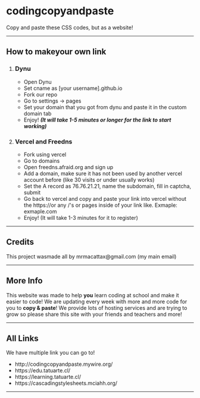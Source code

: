 # codingcopyandpaste
Copy and paste these CSS codes, but as a website!
<hr>
<h2>How to makeyour own link</h2>
<ol>
  <li>
    <h3>Dynu</h3>
    <ul>
      <li>Open Dynu</li>
      <li>Set cname as [your username].github.io</li>
      <li>Fork our repo</li>
      <li>Go to settings -> pages</li>
      <li>Set your domain that you got from dynu and paste it in the custom domain tab</li>
      <li>Enjoy! <b><i>(It will take 1-5 minutes or longer for the link to start working)</i></b></li>
    </ul>
  </li>
  <li>
    <h3>Vercel and Freedns</h3>
    <ul>
      <li>Fork using vercel</li>
      <li>Go to domains</li>
      <li>Open freedns.afraid.org and sign up</li>
      <li>Add a domain, make sure it has not been used by another vercel account before (like 30 visits or under usually works)</li>
      <li>Set the A record as 76.76.21.21, name the subdomain, fill in captcha, submit</li>
      <li>Go back to vercel and copy and paste your link into vercel without the https://or any /'s or pages inside of your link like.  Exmaple: exmaple.com</li>
      <li>Enjoy! (It will take 1-3 minutes for it to register)</li>
    </ul>
  </li>
</ol>
<hr>
<h2>Credits</h2>
<p>This project wasmade all by mrmacattax@gmail.com (my main email)</p>
<hr>
<h2>More Info</h2>
<p>This website was made to help <b>you</b> learn coding at school and make it easier to code! We are updating every week with more and more code for you to <b>copy & paste</b>! We provide lots of hosting services and are trying to grow so please share this site with your friends and teachers and more!</p>
<hr>
<h2>All Links</h2>
<p>We have multiple link you can go to!</p>
<ul>
  <li>http://codingcopyandpaste.mywire.org/</li>
  <li>https://edu.tatuarte.cl/</li>
  <li>https://learning.tatuarte.cl/</li>
  <li>https://cascadingstylesheets.mciahh.org/</li>
</ul>
<hr>
